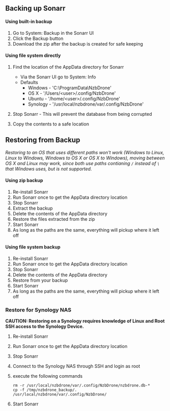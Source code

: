 ## Backing up Sonarr ##

#### Using built-in backup ####

1. Go to System: Backup in the Sonarr UI
2. Click the Backup button
3. Download the zip after the backup is created for safe keeping

#### Using file system directly ####
1. Find the location of the AppData directory for Sonarr
	- Via the Sonarr UI go to System: Info
	- Defaults
		- Windows - 'C:\ProgramData\NzbDrone'
		- OS X - '/Users/\<user\>/.config/NzbDrone'
		- Ubuntu - '/home/\<user\>/.config/NzbDrone'
		- Synology - '/usr/local/nzbdrone/var/.config/NzbDrone'

2. Stop Sonarr - This will prevent the database from being corrupted
3. Copy the contents to a safe location

## Restoring from Backup ##

_Restoring to an OS that uses different paths won't work (Windows to Linux, Linux to Windows, Windows to OS X or OS X to Windows), moving between OS X and Linux may work, since both use paths contianing `/` instead of `\` that Windows uses, but is not supported._

#### Using zip backup ####

1. Re-install Sonarr
2. Run Sonarr once to get the AppData directory location
3. Stop Sonarr
4. Extract the backup
5. Delete the contents of the AppData directory
6. Restore the files extracted from the zip
7. Start Sonarr
8. As long as the paths are the same, everything will pickup where it left off

#### Using file system backup ####
1. Re-install Sonarr
2. Run Sonarr once to get the AppData directory location
3. Stop Sonarr
4. Delete the contents of the AppData directory
5. Restore from your backup
6. Start Sonarr
7. As long as the paths are the same, everything will pickup where it left off

### Restore for Synology NAS ###
**CAUTION: Restoring on a Synology requires knowledge of Linux and Root SSH access to the Synology Device.**  

1. Re-install Sonarr  
2. Run Sonarr once to get the AppData directory location  
3. Stop Sonarr  
4. Connect to the Synology NAS through SSH and login as root  
5. execute the following commands

    ```
    rm -r /usr/local/nzbdrone/var/.config/NzbDrone/nzbdrone.db-*
    cp -f /tmp/nzbdrone_backup/. /usr/local/nzbdrone/var/.config/NzbDrone/
    ```

6. Start Sonarr  